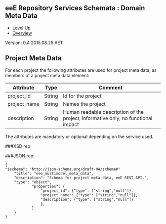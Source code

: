 ## eeE Repository Services Schemata : Domain Meta Data ##

* [Level Up](../README.md)
* [Overview](./README.md)

Version: 0.4 2015.08.25 AET


## Project Meta Data

For each project the following attributes are used for project meta data, as members of a project meta data element:
 
 Attribute   | Type | Comment |
-------------|------|---------|
project_id   |String|Id for the project 
project_name |String|Names the project 
description  |String|Human readable description of the project, informative only, no functional impact

The attributes are mandatory or optional depending on the service used.


###XSD rep

###JSON rep:

```
{
"$schema": "http://json-schema.org/draft-04/schema#" 
	"title": "eee_multimodel_meta_data",
	"description": "Schema for project meta data, eeE REST API.",
	"type": "object",
			"properties": {
				"project_id": {"type": ["string","null"]},
				"project_name": {"type": ["string","null"]},
				"description": {"type": ["string","null"]}
				},
			}
	}
}
```

